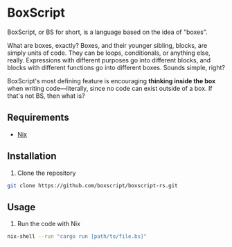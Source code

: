 # BoxScript

BoxScript, or BS for short, is a language based on the idea of "boxes".

What are boxes, exactly? Boxes, and their younger sibling, blocks, are simply units of code. They can be loops, conditionals, or anything else, really. Expressions with different purposes go into different blocks, and blocks with different functions go into different boxes. Sounds simple, right?

BoxScript's most defining feature is encouraging **thinking inside the box** when writing code—literally, since no code can exist outside of a box. If that's not BS, then what is?

## Requirements

- [Nix](https://nixos.org/download.html)

## Installation

1. Clone the repository

```sh
git clone https://github.com/boxscript/boxscript-rs.git
```

## Usage

1. Run the code with Nix

```sh
nix-shell --run "cargo run [path/to/file.bs]"
```
